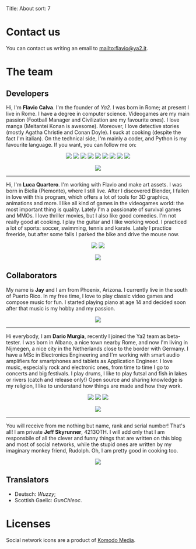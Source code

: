 Title: About
sort: 7

Contact us
==========

You can contact us writing an email to <mailto:flavio@ya2.it>.


The team
========

Developers
----------

Hi, I'm **Flavio Calva**. I'm the founder of *Ya2*. I was born in Rome; at present I live in Rome. I have a degree in computer science. Videogames are my main passion (Football Manager and Civilization are my favourite ones). I love manga (Meitantei Konan is awesome). Moreover, I love detective stories (mostly Agatha Christie and Conan Doyle). I suck at cooking (despite the fact I'm italian). On the technical side, I'm mainly a coder, and Python is my favourite language. If you want, you can follow me on:

<p align="center">
<a href="https://twitter.com/flaviocalva" target="_blank"><img src="{filename}/images/social/twitter.png"></a>
<a href="https://www.facebook.com/flavio.calva" target="_blank"><img src="{filename}/images/social/facebook.png"></a>
<a href="http://www.google.com/+FlavioCalva" target="_blank"><img src="{filename}/images/social/google_plus.png"></a>
<a href="http://www.youtube.com/ya2games" target="_blank"><img src="{filename}/images/social/youtube.png"></a>
<a href="http://www.pinterest.com/fcalva" target="_blank"><img src="{filename}/images/social/pinterest.png"></a>
<a href="http://cflavio.tumblr.com" target="_blank"><img src="{filename}/images/social/tumblr.png"></a>
<a href="https://www.linkedin.com/in/flavio-calva-42651356" target="_blank"><img src="{filename}/images/social/linkedin.png"></a>
<a href="https://github.com/cflavio" target="_blank"><img src="{filename}/images/social/github.png"></a>
<a href="{filename}/pages/feed_following.md" target="_blank"><img src="{filename}/images/social/feedemail.png"></a>
</p>

<p align="center"><img src="{filename}/images/about/flavio.png"/></p>

---

Hi, I'm **Luca Quartero**. I'm working with Flavio and make art assets. I was born in Biella (Piemonte), where I still live. After I discovered Blender, I fallen in love with this program, which offers a lot of tools for 3D graphics, animations and more. I like all kind of games in the videogames world: the most important thing is quality. Lately I'm a passionate of survival games and MMOs. I love thriller movies, but I also like good comedies. I'm not really good at cooking. I play the guitar and I like working wood. I practiced a lot of sports: soccer, swimming, tennis and karate. Lately I practice freeride, but after some falls I parked the bike and drive the mouse now.

<p align="center">
<a href="http://plus.google.com/107612560197983335847" target="_blank"><img src="{filename}/images/social/google_plus.png"></a>
<a href="https://www.youtube.com/channel/UCW307g1-6RnmXyLygASuTzg" target="_blank"><img src="{filename}/images/social/youtube.png"></a>
</p>

<p align="center"><img src="{filename}/images/about/luca.png"/></p>


Collaborators
-------------

My name is **Jay** and I am from Phoenix, Arizona. I currently live in the south of Puerto Rico. In my free time, I love to play classic video games and compose music for fun. I started playing piano at age 14 and decided soon after that music is my hobby and my passion.

<p align="center"><img src="{filename}/images/about/jay.png"/></p>

---

Hi everybody, I am <strong>Dario Murgia</strong>, recently I joined the Ya2 team as beta-tester.
I was born in Albano, a nice town nearby Rome, and now I'm living in Nijmegen, a nice city in the Netherlands close to the border with Germany.
I have a MSc in Electronics Engineering and I'm working with smart audio amplifiers for smartphones and tablets as Application Engineer.
I love music, especially rock and electronic ones, from time to time I go to concerts and big festivals. I play drums, I like to play futsal and fish in lakes or rivers (catch and release only!)
Open source and sharing knowledge is my religion, I like to understand how things are made and how they work.

<p align="center">
<a href="https://twitter.com/dario_murgia" target="_blank"><img src="{filename}/images/social/twitter.png"></a>
<a href="https://plus.google.com/u/0/+DarioMurgia8686" target="_blank"><img src="{filename}/images/social/google_plus.png"></a>
<a href="https://nl.linkedin.com/in/dariomurgia" target="_blank"><img src="{filename}/images/social/linkedin.png"></a>
</p>

<p align="center"><img src="{filename}/images/about/dario.jpg"/></p>

---

You will receive from me nothing but name, rank and serial number! That's all! I am private **Jeff Skyrunner**, 4213OTH. I will add only that I am responsbile of all the clever and funny things that are written on this blog and most of social networks, while the stupid ones are written by my imaginary monkey friend, Rudolph. Oh, I am pretty good in cooking too.

<p align="center"><img src="{filename}/images/about/jeff.jpg"/></p>


Translators
-----------

* Deutsch: *Wuzzy*;
* Scottish Gaelic: *GunChleoc*.

Licenses
========

Social network icons are a product of <a href="http://www.komodomedia.com">Komodo Media</a>.
